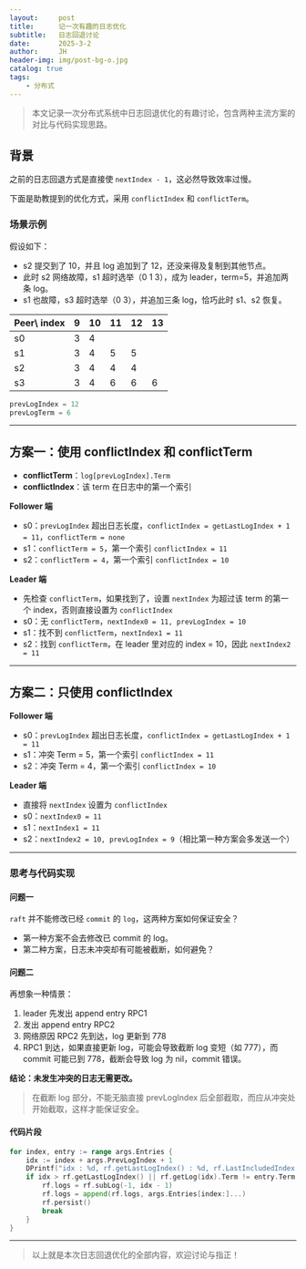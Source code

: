```yaml
---
layout:     post
title:      记一次有趣的日志优化
subtitle:   日志回退讨论
date:       2025-3-2
author:     JH
header-img: img/post-bg-o.jpg
catalog: true
tags:
    - 分布式
---
```


> 本文记录一次分布式系统中日志回退优化的有趣讨论，包含两种主流方案的对比与代码实现思路。

## 背景

之前的日志回退方式是直接使 `nextIndex - 1`，这必然导致效率过慢。

下面是助教提到的优化方式，采用 `conflictIndex` 和 `conflictTerm`。

### 场景示例

假设如下：
- s2 提交到了 10，并且 log 追加到了 12，还没来得及复制到其他节点。
- 此时 s2 网络故障，s1 超时选举（0 1 3），成为 leader，term=5，并追加两条 log。
- s1 也故障，s3 超时选举（0 3），并追加三条 log，恰巧此时 s1、s2 恢复。

| Peer\\ index | 9 | 10 | 11 | 12 | 13 |
| ------------ | - | -- | -- | -- | -- |
| s0           | 3 | 4  |    |    |    |
| s1           | 3 | 4  | 5  | 5  |    |
| s2           | 3 | 4  | 4  | 4  |    |
| s3           | 3 | 4  | 6  | 6  | 6  |

```go
prevLogIndex = 12
prevLogTerm = 6
```

---

## 方案一：使用 conflictIndex 和 conflictTerm

- **conflictTerm**：`log[prevLogIndex].Term`
- **conflictIndex**：该 term 在日志中的第一个索引

**Follower 端**
- s0：`prevLogIndex` 超出日志长度，`conflictIndex = getLastLogIndex + 1 = 11`，`conflictTerm = none`
- s1：`conflictTerm = 5`，第一个索引 `conflictIndex = 11`
- s2：`conflictTerm = 4`，第一个索引 `conflictIndex = 10`

**Leader 端**
- 先检查 `conflictTerm`，如果找到了，设置 `nextIndex` 为超过该 term 的第一个 index，否则直接设置为 `conflictIndex`
- s0：无 `conflictTerm`，`nextIndex0 = 11, prevLogIndex = 10`
- s1：找不到 `conflictTerm`，`nextIndex1 = 11`
- s2：找到 `conflictTerm`，在 leader 里对应的 index = 10，因此 `nextIndex2 = 11`

---

## 方案二：只使用 conflictIndex

**Follower 端**
- s0：`prevLogIndex` 超出日志长度，`conflictIndex = getLastLogIndex + 1 = 11`
- s1：冲突 Term = 5，第一个索引 `conflictIndex = 11`
- s2：冲突 Term = 4，第一个索引 `conflictIndex = 10`

**Leader 端**
- 直接将 `nextIndex` 设置为 `conflictIndex`
- s0：`nextIndex0 = 11`
- s1：`nextIndex1 = 11`
- s2：`nextIndex2 = 10, prevLogIndex = 9`（相比第一种方案会多发送一个）

---

### 思考与代码实现

#### 问题一

`raft` 并不能修改已经 `commit` 的 `log`，这两种方案如何保证安全？
- 第一种方案不会去修改已 commit 的 log。
- 第二种方案，日志未冲突却有可能被截断，如何避免？

#### 问题二

再想象一种情景：

1. leader 先发出 append entry RPC1
2. 发出 append entry RPC2
3. 网络原因 RPC2 先到达，log 更新到 778
4. RPC1 到达，如果直接更新 log，可能会导致截断 log 变短（如 777），而 commit 可能已到 778，截断会导致 log 为 nil，commit 错误。

**结论：未发生冲突的日志无需更改。**

> 在截断 log 部分，不能无脑直接 prevLogIndex 后全部截取，而应从冲突处开始截取，这样才能保证安全。

#### 代码片段

```go
for index, entry := range args.Entries {
    idx := index + args.PrevLogIndex + 1
    DPrintf("idx : %d, rf.getLastLogIndex() : %d, rf.LastIncludedIndex: %d", idx, rf.getLastLogIndex(), rf.LastIncludedIndex)
    if idx > rf.getLastLogIndex() || rf.getLog(idx).Term != entry.Term {
        rf.logs = rf.subLog(-1, idx - 1)
        rf.logs = append(rf.logs, args.Entries[index:]...)
        rf.persist()
        break
    }
}
```

---

> 以上就是本次日志回退优化的全部内容，欢迎讨论与指正！

